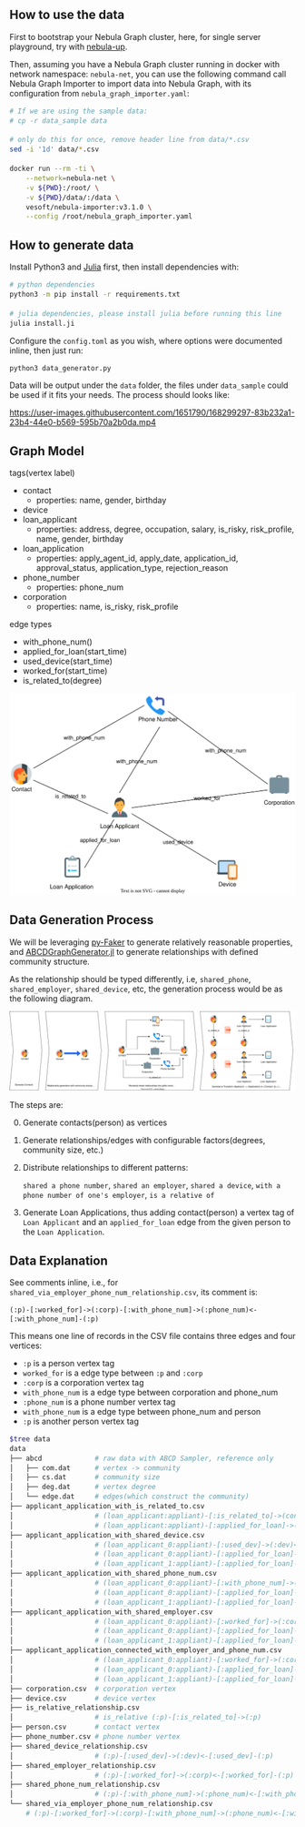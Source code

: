 ## How to use the data

First to bootstrap your Nebula Graph cluster, here, for single server playground, try with [nebula-up](https://github.com/wey-gu/nebula-up/).

Then, assuming you have a Nebula Graph cluster running in docker with network namespace: `nebula-net`, you can use the following command call Nebula Graph Importer to import data into Nebula Graph, with its configuration from `nebula_graph_importer.yaml`:

```bash
# If we are using the sample data:
# cp -r data_sample data

# only do this for once, remove header line from data/*.csv
sed -i '1d' data/*.csv

docker run --rm -ti \
    --network=nebula-net \
    -v ${PWD}:/root/ \
    -v ${PWD}/data/:/data \
    vesoft/nebula-importer:v3.1.0 \
    --config /root/nebula_graph_importer.yaml
```

## How to generate data

Install Python3 and [Julia](https://www.google.com/search?q=how+to+install+julia) first, then install dependencies with:

```bash
# python dependencies
python3 -m pip install -r requirements.txt

# julia dependencies, please install julia before running this line
julia install.ji
```

Configure the `config.toml` as you wish, where options were documented inline, then just run:

```bash
python3 data_generator.py
```

Data will be output under the `data` folder, the files under `data_sample` could be used if it fits your needs. The process should looks like:

https://user-images.githubusercontent.com/1651790/168299297-83b232a1-23b4-44e0-b569-595b70a2b0da.mp4

## Graph Model

tags(vertex label)

- contact
  - properties: name, gender, birthday
- device
- loan_applicant
  - properties: address, degree, occupation, salary, is_risky, risk_profile, name, gender, birthday
- loan_application
  - properties: apply_agent_id, apply_date, application_id, approval_status, application_type, rejection_reason
- phone_number
  - properties: phone_num
- corporation
  - properties: name, is_risky, risk_profile

edge types

- with_phone_num()
- applied_for_loan(start_time)
- used_device(start_time)
- worked_for(start_time)
- is_related_to(degree)

![fraud_detection_graph_model](images/fraud_detection_graph_model.svg)

## Data Generation Process

We will be leveraging [py-Faker](https://github.com/joke2k/faker) to generate relatively reasonable properties, and [ABCDGraphGenerator.jl](https://github.com/bkamins/ABCDGraphGenerator.jl) to generate relationships with defined community structure.

As the relationship should be typed differently, i.e, `shared_phone`, `shared_employer`, `shared_device`, etc, the generation process would be as the following diagram.

![fraud_detection_data_gen_process](images/fraud_detection_data_gen_process.svg)

The steps are:

0. Generate contacts(person) as vertices

1. Generate relationships/edges with configurable factors(degrees, community size, etc.)

2. Distribute relationships to different patterns:

   `shared a phone number`, `shared an employer`,  `shared a device`, `with a phone number of one's employer`, `is a relative of`

3. Generate Loan Applications, thus adding contact(person) a vertex tag of `Loan Applicant` and an `applied_for_loan` edge from the given person to the `Loan Application`.



## Data Explanation

See comments inline, i.e., for `shared_via_employer_phone_num_relationship.csv`, its comment is:
```cypher
(:p)-[:worked_for]->(:corp)-[:with_phone_num]->(:phone_num)<-[:with_phone_num]-(:p)
```
This means one line of records in the CSV file contains three edges and four vertices:
- `:p` is a person vertex tag
- `worked_for` is a edge type between `:p` and `:corp`
- `:corp` is a corporation vertex tag
- `with_phone_num` is a edge type between corporation and phone_num
- `:phone_num` is a phone number vertex tag
- `with_phone_num` is a edge type between phone_num and person
- `:p` is another person vertex tag


```bash
$tree data
data
├── abcd             # raw data with ABCD Sampler, reference only
│   ├── com.dat      # vertex -> community
│   ├── cs.dat       # community size
│   ├── deg.dat      # vertex degree
│   └── edge.dat     # edges(which construct the community)
├── applicant_application_with_is_related_to.csv
│                    # (loan_applicant:appliant)-[:is_related_to]->(contact:person)
│                    # (loan_applicant:appliant)-[:applied_for_loan]->(app:loan_application)
├── applicant_application_with_shared_device.csv
│                    # (loan_applicant_0:appliant)-[:used_dev]->(:dev)<-[:used_dev]-(loan_applicant_1:appliant)
│                    # (loan_applicant_0:appliant)-[:applied_for_loan]->(app_0:loan_application)
│                    # (loan_applicant_1:appliant)-[:applied_for_loan]->(app_1:loan_application)
├── applicant_application_with_shared_phone_num.csv
│                    # (loan_applicant_0:appliant)-[:with_phone_num]->(:phone_num)<-[:with_phone_num]-(loan_applicant_1:appliant)
│                    # (loan_applicant_0:appliant)-[:applied_for_loan]->(app_0:loan_application)
│                    # (loan_applicant_1:appliant)-[:applied_for_loan]->(app_1:loan_application)
├── applicant_application_with_shared_employer.csv
│                    # (loan_applicant_0:appliant)-[:worked_for]->(:corp)<-[:worked_for]-(loan_applicant_1:appliant)
│                    # (loan_applicant_0:appliant)-[:applied_for_loan]->(app_0:loan_application)
│                    # (loan_applicant_1:appliant)-[:applied_for_loan]->(app_1:loan_application)
├── applicant_application_connected_with_employer_and_phone_num.csv
│                    # (loan_applicant_0:appliant)-[:worked_for]->(:corp)-[:with_phone_num]->(:phone_num)<-[:with_phone_num]-(loan_applicant_1:appliant)
│                    # (loan_applicant_0:appliant)-[:applied_for_loan]->(app_0:loan_application)
│                    # (loan_applicant_1:appliant)-[:applied_for_loan]->(app_1:loan_application)
├── corporation.csv  # corporation vertex
├── device.csv       # device vertex
├── is_relative_relationship.csv
│                    # is_relative (:p)-[:is_related_to]->(:p)
├── person.csv       # contact vertex
├── phone_number.csv # phone number vertex
├── shared_device_relationship.csv
│                    # (:p)-[:used_dev]->(:dev)<-[:used_dev]-(:p)
├── shared_employer_relationship.csv
│                    # (:p)-[:worked_for]->(:corp)<-[:worked_for]-(:p)
├── shared_phone_num_relationship.csv
│                    # (:p)-[:with_phone_num]->(:phone_num)<-[:with_phone_num]-(:p)
└── shared_via_employer_phone_num_relationship.csv
    # (:p)-[:worked_for]->(:corp)-[:with_phone_num]->(:phone_num)<-[:with_phone_num]-(:p)
```

